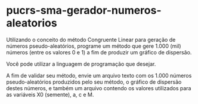 # pucrs-sma-gerador-numeros-aleatorios

Utilizando o conceito do método Congruente Linear para geração de números pseudo-aleatórios, programe um método que gere 1.000 (mil) números (entre os valores 0 e 1) a fim de produzir um gráfico de dispersão. 

Você pode utilizar a linguagem de programação que desejar.

A fim de validar seu método, envie um arquivo texto com os 1.000 números pseudo-aleatórios produzidos pelo seu método, o gráfico de dispersão destes números, e também um arquivo contendo os valores utilizados para as variáveis X0 (semente), a, c e M.